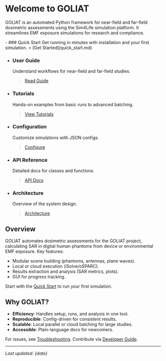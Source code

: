 # Welcome to GOLIAT

GOLIAT is an automated Python framework for near-field and far-field dosimetric assessments using the Sim4Life simulation platform. It streamlines EMF exposure simulations for research and compliance.

<div class="mdx-container mdx-grid" markdown>
  - ### Quick Start
    Get running in minutes with installation and your first simulation.
    > [Get Started](quick_start.md)

  - ### User Guide
    Understand workflows for near-field and far-field studies.
    > [Read Guide](user_guide.md)

  - ### Tutorials
    Hands-on examples from basic runs to advanced batching.
    > [View Tutorials](tutorials/basic.md)

  - ### Configuration
    Customize simulations with JSON configs.
    > [Configure](configuration.md)

  - ### API Reference
    Detailed docs for classes and functions.
    > [API Docs](api.md)

  - ### Architecture
    Overview of the system design.
    > [Architecture](architecture_overview.md)
</div>

## Overview

GOLIAT automates dosimetric assessments for the GOLIAT project, calculating SAR in digital human phantoms from device or environmental EMF exposure. Key features:

- Modular scene building (phantoms, antennas, plane waves).
- Local or cloud execution (iSolve/oSPARC).
- Results extraction and analysis (SAR metrics, plots).
- GUI for progress tracking.

Start with the [Quick Start](quick_start.md) to run your first simulation.

## Why GOLIAT?

- **Efficiency**: Handles setup, runs, and analysis in one tool.
- **Reproducible**: Config-driven for consistent results.
- **Scalable**: Local parallel or cloud batching for large studies.
- **Accessible**: Plain-language docs for newcomers.

For issues, see [Troubleshooting](troubleshooting.md). Contribute via [Developer Guide](developer_guide.md).

---
*Last updated: {date}*